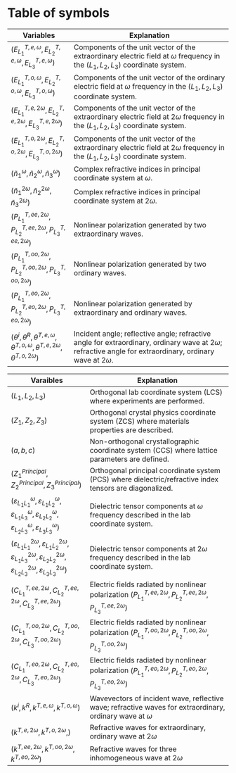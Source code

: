 # Table of symbols
| Variables                                                                                                                                                                                     | Explanation                                                                                                                                                                                                                               |
| --------------------------------------------------------------------------------------------------------------------------------------------------------------------------------------------- | ----------------------------------------------------------------------------------------------------------------------------------------------------------------------------------------------------------------------------------------- |
| $(E_{L_1}^{T,e,\omega},E_{L_2}^{T,e,\omega},E_{L_3}^{T,e,\omega})$                                                                                                                            | Components of the unit vector of the extraordinary electric field at $\omega$ frequency in the $(L_1,L_2,L_3)$ coordinate system.                                                                                                         |
| $(E_{L_1}^{T,o,\omega},E_{L_2}^{T,o,\omega},E_{L_3}^{T,o,\omega})$                                                                                                                            | Components of the unit vector of the ordinary electric field at $\omega$ frequency in the $(L_1,L_2,L_3)$ coordinate system.                                                                                                              |
| $(E_{L_1}^{T,e,2\omega},E_{L_2}^{T,e,2\omega},E_{L_3}^{T,e,2\omega})$                                                                                                                         | Components of the unit vector of the extraordinary electric field at $2\omega$ frequency in the $(L_1,L_2,L_3)$ coordinate system.                                                                                                        |
| $(E_{L_1}^{T,o,2\omega},E_{L_2}^{T,o,2\omega},E_{L_3}^{T,o,2\omega})$                                                                                                                         | Components of the unit vector of the extraordinary electric field at $2\omega$ frequency in the $(L_1,L_2,L_3)$ coordinate system.                                                                                                        |
| $(\tilde{n}_1^{\omega},\tilde{n}_2^{\omega},\tilde{n}_3^{\omega})$                                                                                                                            | Complex refractive indices in principal coordinate system at $\omega$.                                                                                                                                                                    |
| $(\tilde{n}_1^{2\omega},\tilde{n}_2^{2\omega},\tilde{n}_3^{2\omega})$                                                                                                                         | Complex refractive indices in principal coordinate system at $2\omega$.                                                                                                                                                                   |
| $(P_{L_1}^{T,ee,2\omega},P_{L_2}^{T,ee,2\omega},P_{L_3}^{T,ee,2\omega})$                                                                                                                      | Nonlinear polarization generated by two extraordinary waves.                                                                                                                                                                              |
| $(P_{L_1}^{T,oo,2\omega},P_{L_2}^{T,oo,2\omega},P_{L_3}^{T,oo,2\omega})$                                                                                                                      | Nonlinear polarization generated by two ordinary waves.                                                                                                                                                                                   |
| $(P_{L_1}^{T,eo,2\omega},P_{L_2}^{T,eo,2\omega},P_{L_3}^{T,eo,2\omega})$                                                                                                                      | Nonlinear polarization generated by extraordinary and ordinary waves.                                                                                                                                                                     |
| $(\theta^i,\theta^R,\theta^{T,e,\omega},\theta^{T,o,\omega},\theta^{T,e,2\omega},\theta^{T,o,2\omega})$                                                                                       | Incident angle; reflective angle; refractive angle for extraordinary, ordinary wave at $2\omega$; refractive angle for extraordinary, ordinary wave at $2\omega$.                                                                         |

| Varaibles                                                                                                                                                                                     | Explanation                                                                                                                                                                |
| --------------------------------------------------------------------------------------------------------------------------------------------------------------------------------------------- | -------------------------------------------------------------------------------------------------------------------------------------------------------------------------- |
| $(L_1,L_2,L_3)$                                                                                                                                                                               | Orthogonal lab coordinate system (LCS) where experiments are performed.                                                                                                    |
| $(Z_1,Z_2,Z_3)$                                                                                                                                                                               | Orthogonal crystal physics coordinate system (ZCS) where materials properties are described.                                                                               |
| $(a,b,c)$                                                                                                                                                                                     | Non-orthogonal crystallographic coordinate system (CCS) where lattice parameters are defined.                                                                              |
| $(Z_1^{Principal},Z_2^{Principal},Z_3^{Principal})$                                                                                                                                           | Orthogonal principal coordinate system (PCS) where dielectric/refractive index tensors are diagonalized.                                                                   |
| $(\varepsilon_{L_1L_1}^{\omega},\varepsilon_{L_1L_2}^{\omega},\varepsilon_{L_1L_3}^{\omega},\varepsilon_{L_2L_2}^{\omega},\varepsilon_{L_2L_3}^{\omega},\varepsilon_{L_3L_3}^{\omega})$       | Dielectric tensor components at $\omega$ frequency described in the lab coordinate system.                                                                                 |
| $(\varepsilon_{L_1L_1}^{2\omega},\varepsilon_{L_1L_2}^{2\omega},\varepsilon_{L_1L_3}^{2\omega},\varepsilon_{L_2L_2}^{2\omega},\varepsilon_{L_2L_3}^{2\omega},\varepsilon_{L_3L_3}^{2\omega})$ | Dielectric tensor components at $2\omega$ frequency described in the lab coordinate system.                                                                                |
| $(C_{L_1}^{T,ee,2\omega},C_{L_2}^{T,ee,2\omega},C_{L_3}^{T,ee,2\omega})$                                                                                                                      | Electric fields radiated by nonlinear polarization $(P_{L_1}^{T,ee,2\omega},P_{L_2}^{T,ee,2\omega},P_{L_3}^{T,ee,2\omega})$                                                |
| $(C_{L_1}^{T,oo,2\omega},C_{L_2}^{T,oo,2\omega},C_{L_3}^{T,oo,2\omega})$                                                                                                                      | Electric fields radiated by nonlinear polarization $(P_{L_1}^{T,oo,2\omega},P_{L_2}^{T,oo,2\omega},P_{L_3}^{T,oo,2\omega})$                                                |
| $(C_{L_1}^{T,eo,2\omega},C_{L_2}^{T,eo,2\omega},C_{L_3}^{T,eo,2\omega})$                                                                                                                      | Electric fields radiated by nonlinear polarization $(P_{L_1}^{T,eo,2\omega},P_{L_2}^{T,eo,2\omega},P_{L_3}^{T,eo,2\omega})$                                                |
| $(k^i,k^R,k^{T,e,\omega},k^{T,o,\omega})$                                                                                                  | Wavevectors of incident wave, reflective wave; refractive waves for extraordinary, ordinary wave at $\omega$|
| $(k^{T,e,2\omega},k^{T,o,2\omega},)$                                                                                                                                                          | Refractive waves for extraordinary, ordinary wave at $2\omega$                                                                                                             |
| $(k^{T,ee,2\omega},k^{T,oo,2\omega},k^{T,eo,2\omega})$ | Refractive waves for three inhomogeneous wave at $2\omega$|

